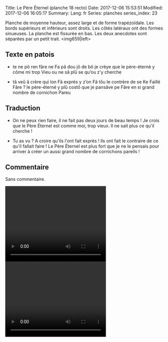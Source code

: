 Title: Le Père Éternel (planche 18 recto)
Date: 2017-12-06 15:53:51
Modified: 2017-12-06 16:05:17
Summary: 
Lang: fr
Series: planches
series_index: 23

Planche de moyenne hauteur, assez large et de forme trapézoïdale. Les bords supérieurs et inférieurs sont droits. Les côtés latéraux ont des formes sinueuses. La planche est fissurée en bas. Les deux anecdotes sont séparées par un petit trait.
<img659|left>
## Texte en patois
-  te ne pô ren fâre ne Fa pâ dou jô de bô je crèye que le père-éternè y côme mi trop Vieu ou ne sâ plû se qu’ou z’y cherche

- tâ veû â crère qui lon Fâ exprés y z’on Fâ tôu le contrère de se Ke Faillé Fâre  ? le père-éterné y plû costô que je pansâve pe Fâre en si grand nombre de cornichon Pareu

## Traduction
- On ne peux rien faire, il ne fait pas deux jours de beau temps ! Je crois que le Père Éternel est comme moi, trop vieux. Il ne sait plus ce qu'il cherche !

- Tu as vu ? A croire qu'ils l'ont fait exprès ! Ils ont fait le contraire de ce qu'il fallait faire ! Le Père Éternel est plus fort que je ne le pensais pour arriver à créer un aussi grand nombre de cornichons pareils !

## Commentaire
Sans commentaire.








<video width="320" height="240" controls>
  <source src="https://d1njpgd0ygatdn.cloudfront.net/video_18_1ere_partie.mp4" type="video/mp4">
</video>

<video width="320" height="240" controls>
  <source src="https://d1njpgd0ygatdn.cloudfront.net/video_18_2eme_partie.mp4" type="video/mp4">
</video>
